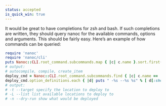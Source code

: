 ```yaml
--- 
status: accepted
is_quick_win: true
--- 
```


It would be great to have completions for zsh and bash. If such completions are written, they should query nanoc for the available commands, options and arguments. This should be fairly easy. Here’s an example of how commands can be queried:

```ruby
require 'nanoc'
require 'nanoc/cli'
puts Nanoc::CLI.root_command.subcommands.map { |c| c.name }.sort.first(3).join(', ')
# output:
# autocompile, compile, create_item
deploy_cmd = Nanoc::CLI.root_command.subcommands.find { |c| c.name == 'deploy' }
deploy_cmd.option_definitions.each { |d| puts " -%s --%s %s" % [ d[:short], d[:long], d[:desc] ] }
# output:
# -t --target specify the location to deploy to
# -L --list list available locations to deploy to
# -n --dry-run show what would be deployed
```
